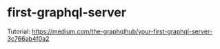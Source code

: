 # first-graphql-server
Tutorial: https://medium.com/the-graphqlhub/your-first-graphql-server-3c766ab4f0a2

